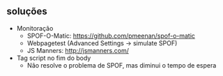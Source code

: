 ## soluções

- Monitoração
  - SPOF-O-Matic: https://github.com/pmeenan/spof-o-matic
  - Webpagetest (Advanced Settings -> simulate SPOF)
  - JS Manners: http://jsmanners.com/
- Tag script no fim do body
  - Não resolve o problema de SPOF, mas diminui o tempo de espera
